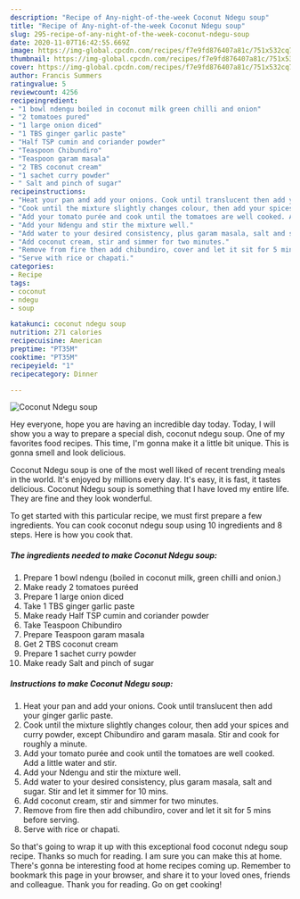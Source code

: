 ```yaml
---
description: "Recipe of Any-night-of-the-week Coconut Ndegu soup"
title: "Recipe of Any-night-of-the-week Coconut Ndegu soup"
slug: 295-recipe-of-any-night-of-the-week-coconut-ndegu-soup
date: 2020-11-07T16:42:55.669Z
image: https://img-global.cpcdn.com/recipes/f7e9fd876407a81c/751x532cq70/coconut-ndegu-soup-recipe-main-photo.jpg
thumbnail: https://img-global.cpcdn.com/recipes/f7e9fd876407a81c/751x532cq70/coconut-ndegu-soup-recipe-main-photo.jpg
cover: https://img-global.cpcdn.com/recipes/f7e9fd876407a81c/751x532cq70/coconut-ndegu-soup-recipe-main-photo.jpg
author: Francis Summers
ratingvalue: 5
reviewcount: 4256
recipeingredient:
- "1 bowl ndengu boiled in coconut milk green chilli and onion"
- "2 tomatoes pured"
- "1 large onion diced"
- "1 TBS ginger garlic paste"
- "Half TSP cumin and coriander powder"
- "Teaspoon Chibundiro"
- "Teaspoon garam masala"
- "2 TBS coconut cream"
- "1 sachet curry powder"
- " Salt and pinch of sugar"
recipeinstructions:
- "Heat your pan and add your onions. Cook until translucent then add your ginger garlic paste."
- "Cook until the mixture slightly changes colour, then add your spices and curry powder, except Chibundiro and garam masala. Stir and cook for roughly a minute."
- "Add your tomato purée and cook until the tomatoes are well cooked. Add a little water and stir."
- "Add your Ndengu and stir the mixture well."
- "Add water to your desired consistency, plus garam masala, salt and sugar. Stir and let it simmer for 10 mins."
- "Add coconut cream, stir and simmer for two minutes."
- "Remove from fire then add chibundiro, cover and let it sit for 5 mins before serving."
- "Serve with rice or chapati."
categories:
- Recipe
tags:
- coconut
- ndegu
- soup

katakunci: coconut ndegu soup 
nutrition: 271 calories
recipecuisine: American
preptime: "PT35M"
cooktime: "PT35M"
recipeyield: "1"
recipecategory: Dinner

---
```



![Coconut Ndegu soup](https://img-global.cpcdn.com/recipes/f7e9fd876407a81c/751x532cq70/coconut-ndegu-soup-recipe-main-photo.jpg)

Hey everyone, hope you are having an incredible day today. Today, I will show you a way to prepare a special dish, coconut ndegu soup. One of my favorites food recipes. This time, I'm gonna make it a little bit unique. This is gonna smell and look delicious.

Coconut Ndegu soup is one of the most well liked of recent trending meals in the world. It's enjoyed by millions every day. It's easy, it is fast, it tastes delicious. Coconut Ndegu soup is something that I have loved my entire life. They are fine and they look wonderful.




To get started with this particular recipe, we must first prepare a few ingredients. You can cook coconut ndegu soup using 10 ingredients and 8 steps. Here is how you cook that.

<!--inarticleads1-->

##### The ingredients needed to make Coconut Ndegu soup:

1. Prepare 1 bowl ndengu (boiled in coconut milk, green chilli and onion.)
1. Make ready 2 tomatoes puréed
1. Prepare 1 large onion diced
1. Take 1 TBS ginger garlic paste
1. Make ready Half TSP cumin and coriander powder
1. Take Teaspoon Chibundiro
1. Prepare Teaspoon garam masala
1. Get 2 TBS coconut cream
1. Prepare 1 sachet curry powder
1. Make ready  Salt and pinch of sugar




<!--inarticleads2-->

##### Instructions to make Coconut Ndegu soup:

1. Heat your pan and add your onions. Cook until translucent then add your ginger garlic paste.
1. Cook until the mixture slightly changes colour, then add your spices and curry powder, except Chibundiro and garam masala. Stir and cook for roughly a minute.
1. Add your tomato purée and cook until the tomatoes are well cooked. Add a little water and stir.
1. Add your Ndengu and stir the mixture well.
1. Add water to your desired consistency, plus garam masala, salt and sugar. Stir and let it simmer for 10 mins.
1. Add coconut cream, stir and simmer for two minutes.
1. Remove from fire then add chibundiro, cover and let it sit for 5 mins before serving.
1. Serve with rice or chapati.




So that's going to wrap it up with this exceptional food coconut ndegu soup recipe. Thanks so much for reading. I am sure you can make this at home. There's gonna be interesting food at home recipes coming up. Remember to bookmark this page in your browser, and share it to your loved ones, friends and colleague. Thank you for reading. Go on get cooking!
